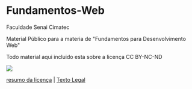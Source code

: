 # Fundamentos-Web
Faculdade Senai Cimatec

Material Público para a materia de "Fundamentos para Desenvolvimento Web"

Todo material aqui incluido esta sobre a licença CC BY-NC-ND

![](https://licensebuttons.net/l/by-nc-nd/3.0/88x31.png)

[resumo da licença](https://creativecommons.org/licenses/by-nc-nd/4.0/) | [Texto Legal](https://creativecommons.org/licenses/by-nc-nd/4.0/legalcode)

